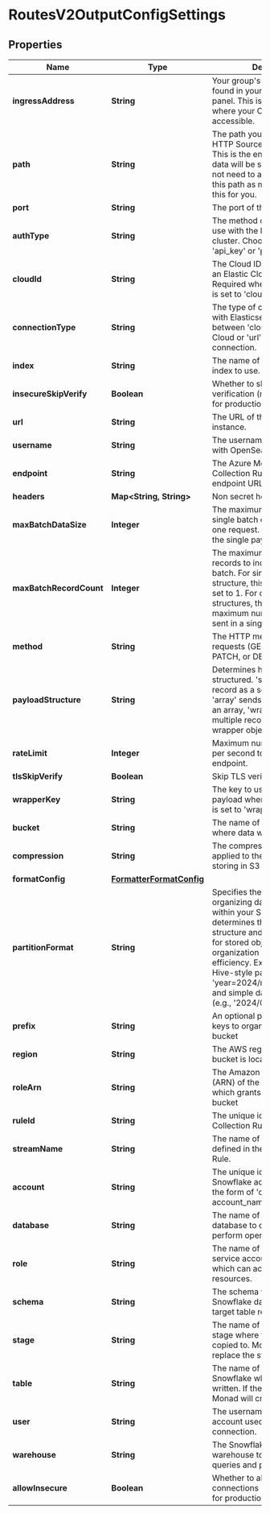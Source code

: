 

# RoutesV2OutputConfigSettings


## Properties

| Name | Type | Description | Notes |
|------------ | ------------- | ------------- | -------------|
|**ingressAddress** | **String** | Your group&#39;s ingress address found in your group information panel. This is the hostname where your Cribl instance is accessible. |  [optional] |
|**path** | **String** | The path you&#39;ve set for your HTTP Source&#39;s HTTP Event API. This is the endpoint path where data will be sent. Note: You do not need to append &#x60;_bulk&#x60; to this path as monad already does this for you. |  [optional] |
|**port** | **String** | The port of the Splunk instance. |  [optional] |
|**authType** | **String** | The method of authentication to use with the Elasticsearch cluster. Choose between &#39;api_key&#39; or &#39;password&#39;. |  [optional] |
|**cloudId** | **String** | The Cloud ID for connecting to an Elastic Cloud deployment. Required when connection_type is set to &#39;cloud_id&#39;. |  [optional] |
|**connectionType** | **String** | The type of connection to use with Elasticsearch. Choose between &#39;cloud_id&#39; for Elastic Cloud or &#39;url&#39; for direct connection. |  [optional] |
|**index** | **String** | The name of the OpenSearch index to use. |  [optional] |
|**insecureSkipVerify** | **Boolean** | Whether to skip TLS certificate verification (not recommended for production). |  [optional] |
|**url** | **String** | The URL of the Sumo Logic instance. |  [optional] |
|**username** | **String** | The username for authenticating with OpenSearch. |  [optional] |
|**endpoint** | **String** | The Azure Monitor Data Collection Rule (DCR) ingestion endpoint URL. |  [optional] |
|**headers** | **Map&lt;String, String&gt;** | Non secret headers |  [optional] |
|**maxBatchDataSize** | **Integer** | The maximum size in KB for a single batch of data to be sent in one request. This does not effect the single payload structure. |  [optional] |
|**maxBatchRecordCount** | **Integer** | The maximum number of records to include in a single batch. For single payload structure, this is automatically set to 1. For other payload structures, this determines the maximum number of records sent in a single request. |  [optional] |
|**method** | **String** | The HTTP method to use for requests (GET, POST, PUT, PATCH, or DELETE). |  [optional] |
|**payloadStructure** | **String** | Determines how the payload is structured. &#39;single&#39; sends each record as a separate request, &#39;array&#39; sends multiple records as an array, &#39;wrapped&#39; sends multiple records within a wrapper object. |  [optional] |
|**rateLimit** | **Integer** | Maximum number of requests per second to send to the endpoint. |  [optional] |
|**tlsSkipVerify** | **Boolean** | Skip TLS verification. |  [optional] |
|**wrapperKey** | **String** | The key to use for wrapping the payload when PayloadStructure is set to &#39;wrapped&#39;. |  [optional] |
|**bucket** | **String** | The name of the S3 bucket where data will be stored |  [optional] |
|**compression** | **String** | The compression method to be applied to the data before storing in S3 |  [optional] |
|**formatConfig** | [**FormatterFormatConfig**](FormatterFormatConfig.md) |  |  [optional] |
|**partitionFormat** | **String** | Specifies the format for organizing data into partitions within your S3 bucket. This determines the directory structure and naming convention for stored objects, affecting data organization and query efficiency. Examples include Hive-style partitioning (e.g., &#39;year&#x3D;2024/month&#x3D;01/day&#x3D;01&#39;) and simple date-based formats (e.g., &#39;2024/01/01&#39;). |  [optional] |
|**prefix** | **String** | An optional prefix for S3 object keys to organize data within the bucket |  [optional] |
|**region** | **String** | The AWS region where the S3 bucket is located |  [optional] |
|**roleArn** | **String** | The Amazon Resource Name (ARN) of the IAM role to assume which grants access to the S3 bucket |  [optional] |
|**ruleId** | **String** | The unique identifier of the Data Collection Rule (DCR). |  [optional] |
|**streamName** | **String** | The name of the data stream defined in the Data Collection Rule. |  [optional] |
|**account** | **String** | The unique identifier for your Snowflake account, typically in the form of &#39;organization-account_name&#39;. |  [optional] |
|**database** | **String** | The name of the Snowflake database to connect to and perform operations on |  [optional] |
|**role** | **String** | The name of the Role your service account was granted which can access your resources. |  [optional] |
|**schema** | **String** | The schema within the Snowflake database where the target table resides. |  [optional] |
|**stage** | **String** | The name of the Snowflake stage where the data will be copied to. Monad create or replace the stage. |  [optional] |
|**table** | **String** | The name of the table in Snowflake where the data will be written. If the table doesn&#39;t exist Monad will create the table. |  [optional] |
|**user** | **String** | The username of the Snowflake account used to establish the connection. |  [optional] |
|**warehouse** | **String** | The Snowflake virtual warehouse to use for executing queries and processing data. |  [optional] |
|**allowInsecure** | **Boolean** | Whether to allow insecure connections (not recommended for production). |  [optional] |



